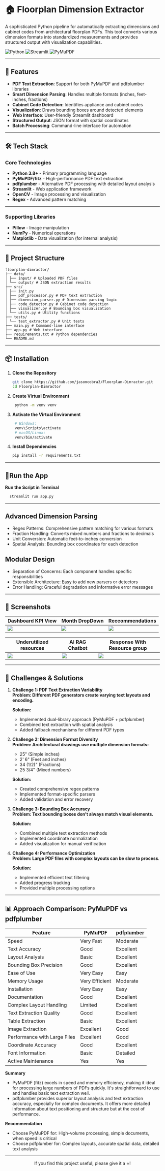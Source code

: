 # 🏠 Floorplan Dimension Extractor

A sophisticated Python pipeline for automatically extracting dimensions and cabinet codes from architectural floorplan PDFs. This tool converts various dimension formats into standardized measurements and provides structured output with visualization capabilities.

![Python](https://img.shields.io/badge/Python-3.8%2B-blue)
![Streamlit](https://img.shields.io/badge/Streamlit-1.28.0-red)
![PyMuPDF](https://img.shields.io/badge/PyMuPDF-1.23.7-green)

---

## 🚀 Features

- **PDF Text Extraction**: Support for both PyMuPDF and pdfplumber libraries
- **Smart Dimension Parsing**: Handles multiple formats (inches, feet-inches, fractions)
- **Cabinet Code Detection**: Identifies appliance and cabinet codes
- **Visualization**: Draws bounding boxes around detected elements
- **Web Interface**: User-friendly Streamlit dashboard
- **Structured Output**: JSON format with spatial coordinates
- **Batch Processing**: Command-line interface for automation

---


## 🛠 Tech Stack

### Core Technologies
- **Python 3.8+** - Primary programming language
- **PyMuPDF/fitz** - High-performance PDF text extraction
- **pdfplumber** - Alternative PDF processing with detailed layout analysis
- **Streamlit** - Web application framework
- **OpenCV** - Image processing and visualization
- **Regex** - Advanced pattern matching

---


### Supporting Libraries
- **Pillow** - Image manipulation
- **NumPy** - Numerical operations
- **Matplotlib** - Data visualization (for internal analysis)

---

## 📁 Project Structure
```
floorplan-dimractor/
├── data/
│ ├── input/ # Uploaded PDF files
│ └── output/ # JSON extraction results
├── src/
│ ├── init.py
│ ├── pdf_processor.py # PDF text extraction
│ ├── dimension_parser.py # Dimension parsing logic
│ ├── code_detector.py # Cabinet code detection
│ ├── visualizer.py # Bounding box visualization
│ └── utils.py # Utility functions
├── tests/
│ └── test_extractor.py # Unit tests
├── main.py # Command-line interface
├── app.py # Web interface
├── requirements.txt # Python dependencies
└── README.md
```
---

## 📦 Installation

1. **Clone the Repository**
   ```bash
   git clone https://github.com/jasoncobra3/Floorplan-Dimractor.git
   cd Floorplan-Dimractor


2. **Create Virtual Environment**
   ```bash
    python -m venv venv
   
3. **Activate the Virtual Environment**
   ```bash
    # Windows:
    venv\Scripts\activate
    # macOS/Linux:
    venv/bin/activate

4. **Install Dependencies**
   ```bash
   pip install -r requirements.txt


---


##  🚀Run the App
   **Run the Script in Terminal**
   ```bash
     streamlit run app.py
   ```


---


## Advanced Dimension Parsing
- Regex Patterns: Comprehensive pattern matching for various formats
- Fraction Handling: Converts mixed numbers and fractions to decimals
- Unit Conversion: Automatic feet-to-inches conversion
- Spatial Analysis: Bounding box coordinates for each detection

## Modular Design
- Separation of Concerns: Each component handles specific responsibilities
- Extensible Architecture: Easy to add new parsers or detectors
- Error Handling: Graceful degradation and informative error messages

  
---

## 📸 Screenshots
| Dashboard KPI View| Month DropDown | Reccommendations |
|----------------|------------|---------------|
| ![](docs/Assets/Screenshot_1.png) | ![](docs/Assets/Screenshot_2.png) | ![](docs/Assets/Screenshot_3.png)|

| Underutilized resources| AI RAG Chatbot | Response With Resource group |
|----------------|------------|----------------|
|![](docs/Assets/Screenshot_5.png)| ![](docs/Assets/Screenshot_7.png) | ![](docs/Assets/Screenshot_8.png) |




---


## 🎯 Challenges & Solutions

1. **Challenge 1: PDF Text Extraction Variability**<br>
   **Problem: Different PDF generators create varying text layouts and encoding.**

    **Solution:**
   -  Implemented dual-library approach (PyMuPDF + pdfplumber)
   -  Combined text extraction with spatial analysis
   -  Added fallback mechanisms for different PDF types


2. **Challenge 2: Dimension Format Diversity**<br>
   **Problem: Architectural drawings use multiple dimension formats:**
   - 25" (Simple inches)
   - 2' 6" (Feet and inches)
   - 34 (1/2)" (Fractions)
   - 25 3/4" (Mixed numbers)

   **Solution:**
   - Created comprehensive regex patterns
   - Implemented format-specific parsers
   - Added validation and error recovery

3.  **Challenge 3: Bounding Box Accuracy**<br>
   **Problem: Text bounding boxes don't always match visual elements.**

    **Solution:**
    - Combined multiple text extraction methods
    - Implemented coordinate normalization
    - Added visualization for manual verification

4.  **Challenge 4: Performance Optimization**<br>
   **Problem: Large PDF files with complex layouts can be slow to process.**

    **Solution:**
    - Implemented efficient text filtering
    - Added progress tracking
    - Provided multiple processing options
  
  ---

## 📊 Approach Comparison: PyMuPDF vs pdfplumber

| Feature | PyMuPDF | pdfplumber |
|---------|---------|------------|
| Speed | Very Fast | Moderate |
| Text Accuracy | Good | Excellent |
| Layout Analysis | Basic | Excellent |
| Bounding Box Precision | Good | Excellent |
| Ease of Use | Very Easy | Easy |
| Memory Usage | Very Efficient | Moderate |
| Installation | Very Easy | Easy |
| Documentation | Good | Excellent |
| Complex Layout Handling | Limited | Excellent |
| Text Extraction Quality | Good | Excellent |
| Table Extraction | Basic | Excellent |
| Image Extraction | Excellent | Good |
| Performance with Large Files | Excellent | Good |
| Coordinate Accuracy | Good | Excellent |
| Font Information | Basic | Detailed |
| Active Maintenance | Yes | Yes |

**Summary**
- PyMuPDF (fitz) excels in speed and memory efficiency, making it ideal for processing large numbers of PDFs quickly. It's straightforward to use and handles basic text extraction well.
- pdfplumber provides superior layout analysis and text extraction accuracy, especially for complex documents. It offers more detailed information about text positioning and structure but at the cost of performance.

**Recommendation**
- Choose PyMuPDF for: High-volume processing, simple documents, when speed is critical
- Choose pdfplumber for: Complex layouts, accurate spatial data, detailed text analysis

---

<div align="center">
If you find this project useful, please give it a ⭐!
</div> 
